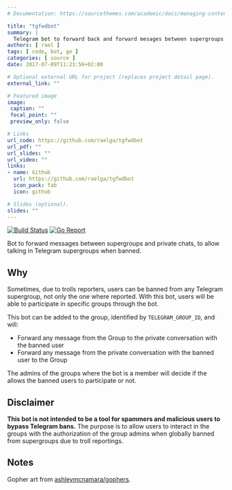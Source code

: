 ```yaml
---
# Documentation: https://sourcethemes.com/academic/docs/managing-content/

title: "tgfwdbot"
summary: |
  Telegram bot to forward back and forward mesages between supergroups and private chats
authors: [ rael ]
tags: [ code, bot, go ]
categories: [ source ]
date: 2017-07-09T11:23:56+02:00

# Optional external URL for project (replaces project detail page).
external_link: ""

# Featured image
image:
 caption: ""
 focal_point: ""
 preview_only: false

# Links
url_code: https://github.com/raelga/tgfwdbot
url_pdf: ""
url_slides: ""
url_video: ""
links:
- name: Github
  url: https://github.com/raelga/tgfwdbot
  icon_pack: fab
  icon: github

# Slides (optional).
slides: ""
---
```

[![Build Status](https://travis-ci.org/raelga/tgfwdbot.svg?branch=master)](https://travis-ci.org/raelga/tgfwdbot)
[![Go Report](https://goreportcard.com/badge/github.com/raelga/tgfwdbot)](https://goreportcard.com/report/github.com/raelga/tgfwdbot)

Bot to forward messages between supergroups and private chats, to allow talking in Telegram supergroups when banned.

## Why

Sometimes, due to trolls reporters, users can be banned from any Telegram supergroup, not only the one where reported. 
With this bot, users will be able to participate in specific groups through the bot.

This bot can be added to the group, identified by `TELEGRAM_GROUP_ID`, and will:

- Forward any message from the Group to the private conversation with the banned user
- Forward any message from the private conversation with the banned user to the Group

The admins of the groups where the bot is a member will decide if the allows the banned users to participate or not.

## Disclaimer

**This bot is not intended to be a tool for spammers and malicious users to bypass Telegram bans.**
The purpose is to allow users to interact in the groups with the authorization of the group admins when globally banned from supergroups due to troll reportings.

## Notes

Gopher art from [ashleymcnamara/gophers](https://github.com/ashleymcnamara/gophers).